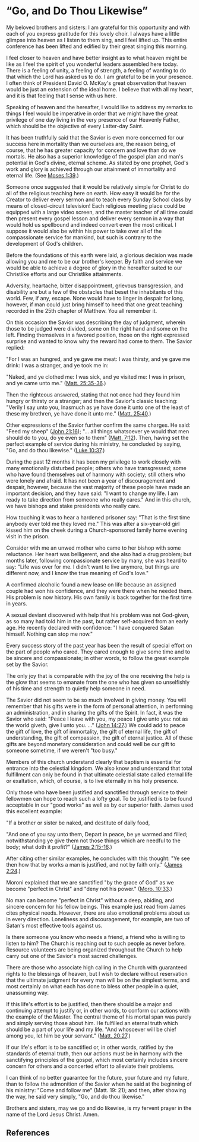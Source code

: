 # “Go, and Do Thou Likewise”

My beloved brothers and sisters: I am grateful for this opportunity and with
each of you express gratitude for this lovely choir. I always have a little
glimpse into heaven as I listen to them sing, and I feel lifted up. This
entire conference has been lifted and edified by their great singing this
morning.

I feel closer to heaven and have better insight as to what heaven might be
like as I feel the spirit of you wonderful leaders assembled here today. There
is a feeling of unity, a feeling of strength, a feeling of wanting to do that
which the Lord has asked us to do. I am grateful to be in your presence. I
often think of President David O. McKay's great observation that heaven would
be just an extension of the ideal home. I believe that with all my heart, and
it is that feeling that I sense with us here.

Speaking of heaven and the hereafter, I would like to address my remarks to
things I feel would be imperative in order that we might have the great
privilege of one day living in the very presence of our Heavenly Father, which
should be the objective of every Latter-day Saint.

It has been truthfully said that the Savior is even more concerned for our
success here in mortality than we ourselves are, the reason being, of course,
that he has greater capacity for concern and love than do we mortals. He also
has a superior knowledge of the gospel plan and man's potential in God's
divine, eternal scheme. As stated by one prophet, God's work and glory is
achieved through our attainment of immortality and eternal life. (See [Moses
1:39](/scriptures/pgp/moses/1.39?lang=eng#38).)

Someone once suggested that it would be relatively simple for Christ to do all
of the religious teaching here on earth. How easy it would be for the Creator
to deliver every sermon and to teach every Sunday School class by means of
closed-circuit television! Each religious meeting place could be equipped with
a large video screen, and the master teacher of all time could then present
every gospel lesson and deliver every sermon in a way that would hold us
spellbound and indeed convert even the most critical. I suppose it would also
be within his power to take over all of the compassionate service for mankind,
but such is contrary to the development of God's children.

Before the foundations of this earth were laid, a glorious decision was made
allowing you and me to be our brother's keeper. By faith and service we would
be able to achieve a degree of glory in the hereafter suited to our Christlike
efforts and our Christlike attainments.

Adversity, heartache, bitter disappointment, grievous transgression, and
disability are but a few of the obstacles that beset the inhabitants of this
world. Few, if any, escape. None would have to linger in despair for long,
however, if man could just bring himself to heed that one great teaching
recorded in the 25th chapter of Matthew. You all remember it.

On this occasion the Savior was describing the day of judgment, wherein those
to be judged were divided, some on the right hand and some on the left.
Finding themselves in a favored position, those on the right expressed
surprise and wanted to know why the reward had come to them. The Savior
replied:

"For I was an hungred, and ye gave me meat: I was thirsty, and ye gave me
drink: I was a stranger, and ye took me in:

"Naked, and ye clothed me: I was sick, and ye visited me: I was in prison, and
ye came unto me." ([Matt.
25:35-36](/scriptures/nt/matt/25.35-36?lang=eng#34).)

Then the righteous answered, stating that not once had they found him hungry
or thirsty or a stranger; and then the Savior's classic teaching: "Verily I
say unto you, Inasmuch as ye have done it unto one of the least of these my
brethren, ye have done it unto me." ([Matt.
25:40](/scriptures/nt/matt/25.40?lang=eng#39).)

Other expressions of the Savior further confirm the same charges. He said:
"Feed my sheep" ([John 21:16](/scriptures/nt/john/21.16?lang=eng#15)); "... all
things whatsoever ye would that men should do to you, do ye even so to them"
([Matt. 7:12](/scriptures/nt/matt/7.12?lang=eng#11)). Then, having set the
perfect example of service during his ministry, he concluded by saying, "Go,
and do thou likewise." ([Luke 10:37](/scriptures/nt/luke/10.37?lang=eng#36).)

During the past 12 months it has been my privilege to work closely with many
emotionally disturbed people; others who have transgressed; some who have
found themselves out of harmony with society; still others who were lonely and
afraid. It has not been a year of discouragement and despair, however, because
the vast majority of these people have made an important decision, and they
have said: "I want to change my life. I am ready to take direction from
someone who really cares." And in this church, we have bishops and stake
presidents who really care.

How touching it was to hear a hardened prisoner say: "That is the first time
anybody ever told me they loved me." This was after a six-year-old girl kissed
him on the cheek during a Church-sponsored family home evening visit in the
prison.

Consider with me an unwed mother who came to her bishop with some reluctance.
Her heart was belligerent, and she also had a drug problem; but months later,
following compassionate service by many, she was heard to say: "Life was over
for me. I didn't want to live anymore, but things are different now, and I
know the true meaning of God's love."

A confirmed alcoholic found a new lease on life because an assigned couple had
won his confidence, and they were there when he needed them. His problem is
now history. His own family is back together for the first time in years.

A sexual deviant discovered with help that his problem was not God-given, as
so many had told him in the past, but rather self-acquired from an early age.
He recently declared with confidence: "I have conquered Satan himself. Nothing
can stop me now."

Every success story of the past year has been the result of special effort on
the part of people who cared. They cared enough to give some time and to be
sincere and compassionate; in other words, to follow the great example set by
the Savior.

The only joy that is comparable with the joy of the one receiving the help is
the glow that seems to emanate from the one who has given so unselfishly of
his time and strength to quietly help someone in need.

The Savior did not seem to be so much involved in giving money. You will
remember that his gifts were in the form of personal attention, in performing
an administration, and in sharing the gifts of the Spirit. In fact, it was the
Savior who said: "Peace I leave with you, my peace I give unto you: not as the
world giveth, give I unto you. ..." ([John
14:27](/scriptures/nt/john/14.27?lang=eng#26).) We could add to peace the gift
of love, the gift of immortality, the gift of eternal life, the gift of
understanding, the gift of compassion, the gift of eternal justice. All of
these gifts are beyond monetary consideration and could well be our gift to
someone sometime, if we weren't "too busy."

Members of this church understand clearly that baptism is essential for
entrance into the celestial kingdom. We also know and understand that total
fulfillment can only be found in that ultimate celestial state called eternal
life or exaltation, which, of course, is to live eternally in his holy
presence.

Only those who have been justified and sanctified through service to their
fellowmen can hope to reach such a lofty goal. To be justified is to be found
acceptable in our "good works" as well as by our superior faith. James used
this excellent example:

"If a brother or sister be naked, and destitute of daily food,

"And one of you say unto them, Depart in peace, be ye warmed and filled;
notwithstanding ye give them not those things which are needful to the body;
what doth it profit?" ([James
2:15-16](/scriptures/nt/james/2.15-16?lang=eng#14).)

After citing other similar examples, he concludes with this thought: "Ye see
then how that by works a man is justified, and not by faith only." ([James
2:24](/scriptures/nt/james/2.24?lang=eng#23).)

Moroni explained that we are sanctified "by the grace of God" as we become
"perfect in Christ" and "deny not his power." ([Moro.
10:33](/scriptures/bofm/moro/10.33?lang=eng#32).)

No man can become "perfect in Christ" without a deep, abiding, and sincere
concern for his fellow beings. This example just read from James cites
physical needs. However, there are also emotional problems about us in every
direction. Loneliness and discouragement, for example, are two of Satan's most
effective tools against us.

Is there someone you know who needs a friend, a friend who is willing to
listen to him? The Church is reaching out to such people as never before.
Resource volunteers are being organized throughout the Church to help carry
out one of the Savior's most sacred challenges.

There are those who associate high calling in the Church with guaranteed
rights to the blessings of heaven, but I wish to declare without reservation
that the ultimate judgment for every man will be on the simplest terms, and
most certainly on what each has done to bless other people in a quiet,
unassuming way.

If this life's effort is to be justified, then there should be a major and
continuing attempt to justify or, in other words, to conform our actions with
the example of the Master. The central theme of his mortal span was purely and
simply serving those about him. He fulfilled an eternal truth which should be
a part of your life and my life. "And whosoever will be chief among you, let
him be your servant." ([Matt. 20:27](/scriptures/nt/matt/20.27?lang=eng#26).)

If our life's effort is to be sanctified or, in other words, ratified by the
standards of eternal truth, then our actions must be in harmony with the
sanctifying principles of the gospel, which most certainly includes sincere
concern for others and a concerted effort to alleviate their problems.

I can think of no better guarantee for the future, your future and my future,
than to follow the admonition of the Savior when he said at the beginning of
his ministry: "Come and follow me" (Matt. 19: 21); and then, after showing the
way, he said very simply, "Go, and do thou likewise."

Brothers and sisters, may we go and do likewise, is my fervent prayer in the
name of the Lord Jesus Christ. Amen.

## References

